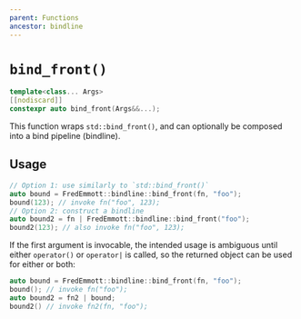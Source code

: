 ```yaml
---
parent: Functions
ancestor: bindline
---
```


# `bind_front()`

```c++
template<class... Args>
[[nodiscard]]
constexpr auto bind_front(Args&&...);
```

This function wraps `std::bind_front()`, and can optionally be composed into a bind pipeline (bindline).

## Usage

```c++
// Option 1: use similarly to `std::bind_front()`
auto bound = FredEmmott::bindline::bind_front(fn, "foo");
bound(123); // invoke fn("foo", 123);
// Option 2: construct a bindline
auto bound2 = fn | FredEmmott::bindline::bind_front("foo");
bound2(123); // also invoke fn("foo", 123);
```

If the first argument is invocable, the intended usage is ambiguous until either `operator()` or `operator|` is called, so the returned object can be used for either or both:

```c++
auto bound = FredEmmott::bindline::bind_front(fn, "foo");
bound(); // invoke fn("foo");
auto bound2 = fn2 | bound;
bound2() // invoke fn2(fn, "foo");
```